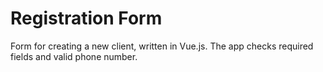 # Registration Form
Form for creating a new client, written in Vue.js.
The app checks required fields and valid phone number.

